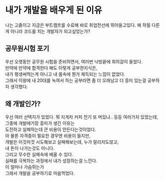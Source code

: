 # 내가 개발을 배우게 된 이유

나는 고졸이고 지금은 부트캠프를 수료해 바로 취업전선에 뛰어들고있다.
왜 하필 다른게 아니라 코드를 치는 개발자가 되고싶었는가?

## 공무원시험 포기

우선 오랫동안 공무원 시험을 준비하면서,
여러번 낙방끝에 회의감이 들었다.  
만약에 만약에 합격한다 해도 이렇게 공부한지식은,  
내가 평생써먹는게 아니고 내 몸속에 뭔가 체득되는 느낌이 없었다.  
그래서 이왕에 내 20대를 녹여서 하는 공부라면 좀 더 오래남고 더 흥미 있는걸 공부하자 생각했다.

## 왜 개발인가?

우선 여러 선택지가 있었다.
뭐 지게차 커피 전기 또 머있냐.. 등등 여러가지 있었는데,  
그중에 개발에가장 흥미가 생긴 이유는  
도전하고 실패하는데 큰 비용이 안든다는것이었다.  
아 물론 자격증이 필요한 경우엔 비용이 들지만,  
개발은 이것저것 시도해보고 실패해보는데, 누가 말리지도않고,  
내 돈이 나가는것도 아니다.  
그리고 무수한 실패속에 배울 수 있다.  
실패를 극복하는 과정에서 내가 성장하는걸 느낀다.  
이 얼마나 가슴뛰는가  
그래서 개발을 공부하기로 마음먹었다.
